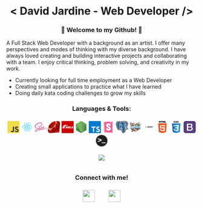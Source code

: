 <div align="center"><h1>< David Jardine - Web Developer /></h1></div>

<div style="margin-bottom: 1rem" align="center"><h3>👋 Welcome to my Github! 👋</h3>
</div>

A Full Stack Web Developer with a background as an artist. I offer many perspectives and modes of thinking with my diverse background. I have always loved creating and building interactive projects and collaborating with a team. I enjoy critical thinking, problem solving, and creativity in my work.

- Currently looking for full time employment as a Web Developer
- Creating small applications to practice what I have learned
- Doing daily kata coding challenges to grow my skills

<div align="center">
  <h3>Languages & Tools:<h3/>
  <img alt="Javascript" height="32" width="32" src="https://raw.githubusercontent.com/github/explore/80688e429a7d4ef2fca1e82350fe8e3517d3494d/topics/javascript/javascript.png" />
  <img alt="ReactJS" height="32" width="32" src="https://raw.githubusercontent.com/github/explore/80688e429a7d4ef2fca1e82350fe8e3517d3494d/topics/react/react.png" />
  <img alt="Sass" height="32" width="32" src="https://raw.githubusercontent.com/github/explore/80688e429a7d4ef2fca1e82350fe8e3517d3494d/topics/sass/sass.png" />
  <img alt=" Ruby" height="32" width="32" src="https://raw.githubusercontent.com/github/explore/80688e429a7d4ef2fca1e82350fe8e3517d3494d/topics/ruby/ruby.png" />
  <img alt="Rails" height="32" width="32" src="https://raw.githubusercontent.com/github/explore/80688e429a7d4ef2fca1e82350fe8e3517d3494d/topics/rails/rails.png" />
  <img alt="NodeJS" height="32" width="32" src="https://raw.githubusercontent.com/github/explore/80688e429a7d4ef2fca1e82350fe8e3517d3494d/topics/nodejs/nodejs.png" />
  <img alt="Typescript" height="32" width="32" src="https://raw.githubusercontent.com/github/explore/80688e429a7d4ef2fca1e82350fe8e3517d3494d/topics/typescript/typescript.png" />
  <img alt="Storybook" height="32" width="32" src="https://raw.githubusercontent.com/github/explore/80688e429a7d4ef2fca1e82350fe8e3517d3494d/topics/storybook/storybook.png" />
  <img alt="PostgreSQL" height="32" width="32" src="https://raw.githubusercontent.com/github/explore/80688e429a7d4ef2fca1e82350fe8e3517d3494d/topics/postgresql/postgresql.png" />
  <img alt="Phaser" height="32" width="32" src="https://raw.githubusercontent.com/github/explore/b7c8510756ee50efb38d1f01896e72b7a9737296/topics/phaser/phaser.png" />
  <img alt="jQuery" height="32" width="32" src="https://raw.githubusercontent.com/github/explore/80688e429a7d4ef2fca1e82350fe8e3517d3494d/topics/jquery/jquery.png" />
  <img alt="HTML" height="32" width="32" src="https://raw.githubusercontent.com/github/explore/80688e429a7d4ef2fca1e82350fe8e3517d3494d/topics/html/html.png" />
  <img alt="CSS" height="32" width="32" src="https://raw.githubusercontent.com/github/explore/80688e429a7d4ef2fca1e82350fe8e3517d3494d/topics/css/css.png" />
  <img alt="Bootstrap" height="32" width="32" src="https://raw.githubusercontent.com/github/explore/80688e429a7d4ef2fca1e82350fe8e3517d3494d/topics/bootstrap/bootstrap.png" />
  <img alt="Terminal" height="32" width="32" src="https://raw.githubusercontent.com/github/explore/d92924b1d925bb134e308bd29c9de6c302ed3beb/topics/terminal/terminal.png" />
</div>

<div align="center" style="margin-bottom: 2rem">
<img src="https://github-readme-stats.vercel.app/api/top-langs/?username=davemgj84&layout=compact" />
</div>

  <div align="center">
    <h3 style="margin-bottom:1rem">Connect with me!<h3/>
    <a style="margin-right:2rem" href="https://www.linkedin.com/in/david-jardine-a639891b7/" rel="noreferrer" target="_blank"><img height="32" width="32" src="https://cdn.jsdelivr.net/npm/simple-icons@v4/icons/linkedin.svg" /></a> 
    <a href="https://www.djardine.com/home" rel="noreferrer" target="_blank"><img height="32" width="32" src="https://cdn.jsdelivr.net/npm/simple-icons@v4/icons/googlechrome.svg" /></a>
</div>
